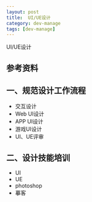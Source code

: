 ```yaml
---
layout: post
title:  UI/UE设计
category: dev-manage
tags: [dev-manage]
---
```


UI/UE设计

## 参考资料

## 一、规范设计工作流程
- 交互设计
- Web UI设计
- APP UI设计
- 游戏UI设计
- UI、UE评审

## 二、设计技能培训
- UI
- UE
- photoshop
- 摹客